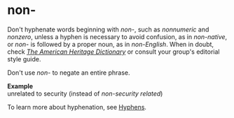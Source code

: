 # non-

Don't hyphenate words beginning with *non-*, such as *nonnumeric* and *nonzero*, unless a hyphen is necessary to avoid confusion, as in *non-native*, or *non-* is followed by a proper noun, as in *non-English*. When in doubt, check [*The American Heritage Dictionary*](https://ahdictionary.com/) or consult your group's editorial style guide.

Don't use *non-* to negate an entire phrase.

**Example**</br>unrelated to security (instead of *non-security related*)

To learn more about hyphenation, see  [Hyphens](/style-guide/punctuation/dashes-hyphens/hyphens).
